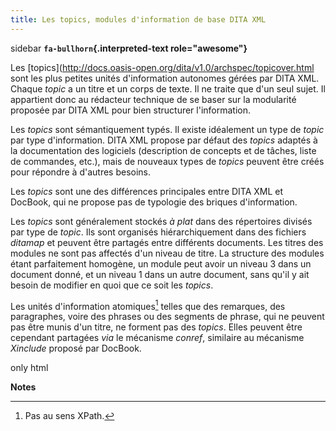 ```yaml
---
title: Les topics, modules d'information de base DITA XML
---
```


 sidebar
**`fa-bullhorn`{.interpreted-text role="awesome"}**

Les
\[topics\](<http://docs.oasis-open.org/dita/v1.0/archspec/topicover.html>
sont les plus petites unités d'information autonomes gérées par DITA
XML. Chaque *topic* a un titre et un corps de texte. Il ne traite que
d'un seul sujet. Il appartient donc au rédacteur technique de se baser
sur la modularité proposée par DITA XML pour bien structurer
l'information.


Les *topics* sont sémantiquement typés. Il existe idéalement un type de
*topic* par type d'information. DITA XML propose par défaut des
*topics* adaptés à la documentation des logiciels (description de
concepts et de tâches, liste de commandes, etc.), mais de nouveaux types
de *topics* peuvent être créés pour répondre à d'autres besoins.

Les *topics* sont une des différences principales entre DITA XML et
DocBook, qui ne propose pas de typologie des briques d'information.

Les *topics* sont généralement stockés *à plat* dans des répertoires
divisés par type de *topic*. Ils sont organisés hiérarchiquement dans
des fichiers *ditamap* et peuvent être partagés entre différents
documents. Les titres des modules ne sont pas affectés d'un niveau de
titre. La structure des modules étant parfaitement homogène, un module
peut avoir un niveau 3 dans un document donné, et un niveau 1 dans un
autre document, sans qu'il y ait besoin de modifier en quoi que ce soit
les *topics*.

Les unités d'information atomiques[^1] telles que des remarques, des
paragraphes, voire des phrases ou des segments de phrase, qui ne peuvent
pas être munis d'un titre, ne forment pas des *topics*. Elles peuvent
être cependant partagées *via* le mécanisme *conref*, similaire au
mécanisme *Xinclude* proposé par DocBook.

 only
html

**Notes**


[^1]: Pas au sens XPath.

